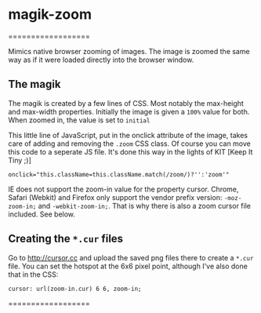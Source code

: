 # magik-zoom
==================

Mimics native browser zooming of images. The image is zoomed the same way as if
it were loaded directly into the browser window.

## The magik

The magik is created by a few lines of CSS. Most notably the max-height and
max-width properties. Initially the image is given a `100%` value for both. When
zoomed in, the value is set to `initial`

This little line of JavaScript, put in the onclick attribute of the image,
takes care of adding and removing the `.zoom` CSS class. Of course you can move
this code to a seperate JS file. It's done this way in the lights of
KIT [Keep It Tiny ;)]

    onclick="this.className=this.className.match(/zoom/)?'':'zoom'"

IE does not support the zoom-in value for the property cursor. Chrome, Safari
(Webkit) and Firefox only support the vendor prefix version: `-moz-zoom-in;` and
`-webkit-zoom-in;`. That is why there is also a zoom cursor file included. See
below.

## Creating the `*.cur` files

Go to http://cursor.cc and upload the saved png files there to create a `*.cur`
file. You can set the hotspot at the 6x6 pixel point, although I've also done
that in the CSS:

    cursor: url(zoom-in.cur) 6 6, zoom-in;


==================